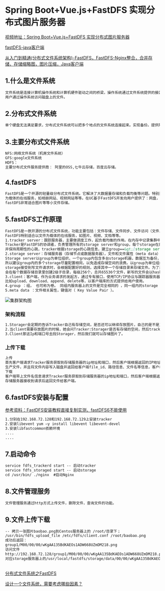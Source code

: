 # Spring Boot+Vue.js+FastDFS 实现分布式图片服务器
[视频地址：Spring Boot+Vue.js+FastDFS 实现分布式图片服务器](https://www.bilibili.com/video/BV1HQ4y1M7w4?p=2)

[fastDFS-java客户端](https://github.com/happyfish100/fastdfs-client-java)

[从入门到精通(分布式文件系统架构)-FastDFS，FastDFS-Nginx整合，合并存储，存储缩略图，图片压缩，Java客户端](https://www.cnblogs.com/chenyanbin/p/12782615.html)
## 1.什么是文件系统
```markdown
文件系统是连接计算机操作系统和计算机硬件驱动之间的桥梁，操作系统通过文件系统提供的接口取存取文件，
用户通过操作系统访问磁盘上的文件。
```
## 2.分布式文件系统
```markdown
单个硬盘无法满足要求，分布式文件系统可以把多个地点的文件系统连接起来。实现备份。提供附近访问，提高访问速度。
```
## 3.主要分布式文件系统
```markdown
NFS:网络文件系统（机房文件系统）
GFS:google文件系统
HDFS：
主要分布式文件服务提供商： 阿里的OSS,七牛云存储，百度云存储。
```
## 4.fastDFS
```markdown
FastDFS是一个开源的轻量级分布式文件系统。它解决了大数据量存储和负载均衡等问题。特别适合以中小文件（建议范围：4KB<file_size<500MB）
为载体的在线服务，如相册网站、视频网站等等。在UC基于FastDFS开发向用户提供了：网盘，社区，广告和应用下载等业务的存储服务。
fastDFS非常适合图片等等小文件存储。
```
## 5.fastDFS工作原理
```markdown
FastDFS是一款开源的分布式文件系统，功能主要包括：文件存储、文件同步、文件访问（文件上传、文件下载）等，解决了文件大容量存储和高性能访问的问题。
FastDFS特别适合以文件为载体的在线服务，如图片、视频、文档等等。
1.tracker server：跟踪服务器，主要做调度工作，起负载均衡的作用。在内存中记录集群中所有存储组和存储服务器的状态信息，是客户端和数据服务器交互的枢纽。
Tracker是FastDFS的协调者，负责管理所有的storage server和group，每个storage在启动后会连接Tracker，告知自己所属的group等信息，
并保持周期性的心跳，tracker根据storage的心跳信息，建立group==&gt;[storage server list]的映射表。
2.storage server：存储服务器（存储节点或数据服务器），文件和文件属性（meta data）都保存到存储服务器上。Storage server直接利用OS的文件系统调用管理文件。
Storage server以group为单位组织，一个group内包含多台storage机器，数据互为备份，存储空间以group内容量最小的storage为准，
所以建议group内的多个storage尽量配置相同，以免造成存储空间的浪费。以group为单位组织存储能方便的进行应用隔离、负载均衡、副本数定制（group内storage server数量即为该group的副本数）。
storage接受到写文件请求时，会根据配置好的规则，选择其中一个存储目录来存储文件。为了避免单个目录下的文件数太多，在storage第一次启动时，
会在每个数据存储目录里创建2级子目录，每级256个，总共65536个文件，新写的文件会以hash的方式被路由到其中某个子目录下，然后将文件数据直接作为一个本地文件存储到该目录中。
3.client：客户端，作为业务请求的发起方，通过专有接口，使用TCP/IP协议与跟踪器服务器或存储节点进行数据交互。FastDFS向使用者提供基本文件访问接口，
比如upload、download、append、delete等，以客户端库的方式提供给用户使用。
4.group ：组， 也可称为卷。 同组内服务器上的文件是完全相同的 ，同一组内的storage server之间是对等的， 文件上传、 删除等操作可以在任意一台storage server上进行 。
5.meta data ：文件相关属性，键值对（ Key Value Pair ）。
```
![集群架构图](http://58.62.207.50:13983/sznf/images/dfs1.jpg)
### 架构流程
```markdown
1.Storager会定期的告诉Tracker自己有存储空间，是否还可以继续存放图片，自己的是不是正常运行，有没有蹦。 
2.当client需要存放图片的时候，她会问Tracker:Storager是否有存储的空间，然后tracker就会看Storager是否有空间，如果有空间，则会告诉Client具体的ip和端口号。 
3.Client那这Ip和端口号去找Storager，然后我们就可以存储图片了。
```
### 上传下载
```markdown
上传
首先客户端请求Tracker服务获取到存储服务器的ip地址和端口，然后客户端根据返回的IP地址和端口号请求上传文件，存储服务器接收到请求后
生产文件，并且将文件内容写入磁盘并返回给客户端file_id、路径信息、文件名等信息，客户端保存相关信息上传完毕。
下载
客户端带上文件名信息请求Tracker服务获取到存储服务器的ip地址和端口，然后客户端根据返回的IP地址和端口号请求下载文件，
存储服务器接收到请求后返回文件给客户端。
```
## 6.fastDFS安装与配置
[参考资料：FastDFS安装教程直接复制实测，fastDFS6不能使用](https://my.oschina.net/wyn365/blog/3211722)
```markdown
1.分别在192.168.72.128和192.168.72.129上安装tracker
2.安装libevent yum –y install libevent libevent-devel
3.安装libfastcommon依赖环境
....
....
```
## 7.启动命令
```markdown
service fdfs_trackerd start -- 启动tracker
service fdfs_storaged start -- 启动storage
cd /usr/bin/ ./nginx  #启动Nginx
```
## 8.文件管理服务
```markdown
文件管理服务通过http方式上传文件，删除文件，查询文件的功能。
```
## 9.文件上传下载
```markdown
-- 拷贝一张图片baobao.png到Centos服务器上的 /root/目录下；
/usr/bin/fdfs_upload_file /etc/fdfs/client.conf /root/baobao.png
成功后返回：
group1/M00/00/00/wKgAA135BdKAEOs1ADW668UZmDM218.png
访问文件
http://192.168.72.128/group1/M00/00/00/wKgAA135BdKAEOs1ADW668UZmDM218.png
对应storage服务器上的/usr/local/fastdfs/storage/data/00/00/wKgAA135BdKAEOs1ADW668UZmDM218.png文件；
```

## 
[分布式文件系统之FastDFS](https://www.cnblogs.com/cailijia52o/p/10263514.html)

[设计一个文件系统，需要考虑哪些因素？](https://www.cnblogs.com/cxuanBlog/p/12517595.html)


